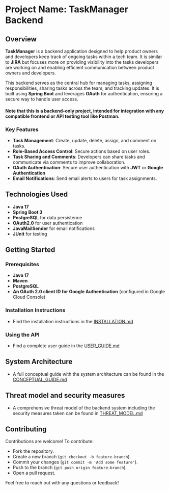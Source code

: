 # Project Name: TaskManager Backend

## Overview

**TaskManager** is a backend application designed to help product owners and developers keep track of ongoing tasks within a tech team. It is similar to **JIRA** but focuses more on providing visibility into the tasks developers are working on and enabling efficient communication between product owners and developers.

This backend serves as the central hub for managing tasks, assigning responsibilities, sharing tasks across the team, and tracking updates. It is built using **Spring Boot** and leverages **OAuth** for authentication, ensuring a secure way to handle user access.

#### Note that this is a backend-only project, intended for integration with any compatible frontend or API testing tool like **Postman**.

### Key Features
- **Task Management**: Create, update, delete, assign, and comment on tasks.
- **Role-Based Access Control**: Secure actions based on user roles.
- **Task Sharing and Comments**: Developers can share tasks and communicate via comments to improve collaboration.
- **OAuth Authentication**: Secure user authentication with **JWT** or **Google Authentication**
- **Email Notifications**: Send email alerts to users for task assignments.

## Technologies Used
- **Java 17**
- **Spring Boot 3**
- **PostgreSQL** for data persistence
- **OAuth2.0** for user authentication
- **JavaMailSender** for email notifications
- **JUnit** for testing

## Getting Started

### Prerequisites
- **Java 17**
- **Maven**
- **PostgreSQL**
- **An OAuth 2.0 client ID for Google Authentication** (configured in Google Cloud Console)

### Installation Instructions
- Find the installation instructions in the [INSTALLATION.md](docs/INSTALLATION.md)

### Using the API
- Find a complete user guide in the [USER_GUIDE.md](docs/USER_GUIDE.md)


## System Architecture
- A full conceptual guide with the system architecture can be found in the [CONCEPTUAL_GUIDE.md](docs/CONCEPTUAL_GUIDE.md)

## Threat model and security measures
- A comprehensive threat model of the backend system including the security measures taken can be found in [THREAT_MODEL.md](docs/THREAT_MODEL.md)

## Contributing
Contributions are welcome! To contribute:
- Fork the repository.
- Create a new branch (`git checkout -b feature-branch`).
- Commit your changes (`git commit -m 'Add some feature'`).
- Push to the branch (`git push origin feature-branch`).
- Open a pull request.

Feel free to reach out with any questions or feedback!

